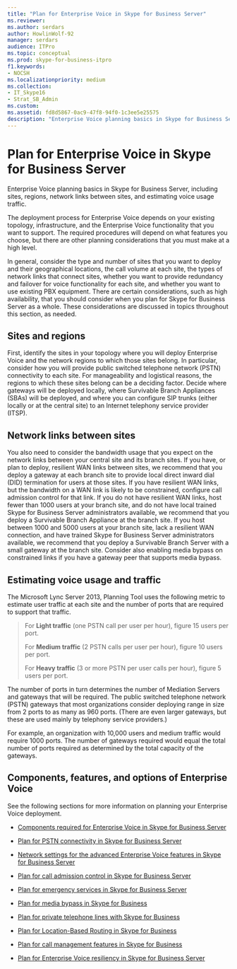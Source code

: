 ```yaml
---
title: "Plan for Enterprise Voice in Skype for Business Server"
ms.reviewer: 
ms.author: serdars
author: HowlinWolf-92
manager: serdars
audience: ITPro
ms.topic: conceptual
ms.prod: skype-for-business-itpro
f1.keywords:
- NOCSH
ms.localizationpriority: medium
ms.collection: 
- IT_Skype16
- Strat_SB_Admin
ms.custom:
ms.assetid: fd8d5867-0ac9-47f8-94f0-1c3ee5e25575
description: "Enterprise Voice planning basics in Skype for Business Server, including sites, regions, network links between sites, and estimating voice usage traffic."
---
```


# Plan for Enterprise Voice in Skype for Business Server
 
Enterprise Voice planning basics in Skype for Business Server, including sites, regions, network links between sites, and estimating voice usage traffic.
  
The deployment process for Enterprise Voice depends on your existing topology, infrastructure, and the Enterprise Voice functionality that you want to support. The required procedures will depend on what features you choose, but there are other planning considerations that you must make at a high level.
  
In general, consider the type and number of sites that you want to deploy and their geographical locations, the call volume at each site, the types of network links that connect sites, whether you want to provide redundancy and failover for voice functionality for each site, and whether you want to use existing PBX equipment. There are certain considerations, such as high availability, that you should consider when you plan for Skype for Business Server as a whole. These considerations are discussed in topics throughout this section, as needed.
  
## Sites and regions

First, identify the sites in your topology where you will deploy Enterprise Voice and the network regions to which those sites belong. In particular, consider how you will provide public switched telephone network (PSTN) connectivity to each site. For manageability and logistical reasons, the regions to which these sites belong can be a deciding factor. Decide where gateways will be deployed locally, where Survivable Branch Appliances (SBAs) will be deployed, and where you can configure SIP trunks (either locally or at the central site) to an Internet telephony service provider (ITSP).
  
## Network links between sites

You also need to consider the bandwidth usage that you expect on the network links between your central site and its branch sites. If you have, or plan to deploy, resilient WAN links between sites, we recommend that you deploy a gateway at each branch site to provide local direct inward dial (DID) termination for users at those sites. If you have resilient WAN links, but the bandwidth on a WAN link is likely to be constrained, configure call admission control for that link. If you do not have resilient WAN links, host fewer than 1000 users at your branch site, and do not have local trained Skype for Business Server administrators available, we recommend that you deploy a Survivable Branch Appliance at the branch site. If you host between 1000 and 5000 users at your branch site, lack a resilient WAN connection, and have trained Skype for Business Server administrators available, we recommend that you deploy a Survivable Branch Server with a small gateway at the branch site. Consider also enabling media bypass on constrained links if you have a gateway peer that supports media bypass.
  
## Estimating voice usage and traffic

The Microsoft Lync Server 2013, Planning Tool uses the following metric to estimate user traffic at each site and the number of ports that are required to support that traffic.
  
> For **Light traffic** (one PSTN call per user per hour), figure 15 users per port.
> 
> For **Medium traffic** (2 PSTN calls per user per hour), figure 10 users per port.
> 
> For **Heavy traffic** (3 or more PSTN per user calls per hour), figure 5 users per port.
    
The number of ports in turn determines the number of Mediation Servers and gateways that will be required. The public switched telephone network (PSTN) gateways that most organizations consider deploying range in size from 2 ports to as many as 960 ports. (There are even larger gateways, but these are used mainly by telephony service providers.)
  
For example, an organization with 10,000 users and medium traffic would require 1000 ports. The number of gateways required would equal the total number of ports required as determined by the total capacity of the gateways.
  
## Components, features, and options of Enterprise Voice

See the following sections for more information on planning your Enterprise Voice deployment.
  
- [Components required for Enterprise Voice in Skype for Business Server](components-required-for-enterprise-voice.md)
    
- [Plan for PSTN connectivity in Skype for Business Server](pstn-connectivity-0.md)
    
- [Network settings for the advanced Enterprise Voice features in Skype for Business Server](network-settings-for-advanced-features.md)
    
- [Plan for call admission control in Skype for Business Server](call-admission-control.md)
    
- [Plan for emergency services in Skype for Business Server](emergency-services.md)
    
- [Plan for media bypass in Skype for Business](media-bypass.md)
    
- [Plan for private telephone lines with Skype for Business](private-telephone-lines.md)
    
- [Plan for Location-Based Routing in Skype for Business](location-based-routing.md)
    
- [Plan for call management features in Skype for Business](call-management-features.md)
    
- [Plan for Enterprise Voice resiliency in Skype for Business Server](enterprise-voice-resiliency.md)
    

